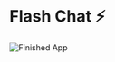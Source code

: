 # Flash Chat ⚡️


![Finished App](https://github.com/londonappbrewery/Images/blob/master/flash_chat_flutter_demo.gif)

